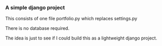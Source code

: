### A simple django project

This consists of one file portfolio.py which replaces settings.py

There is no database required.

The idea is just to see if I could build this as a lightweight django project.